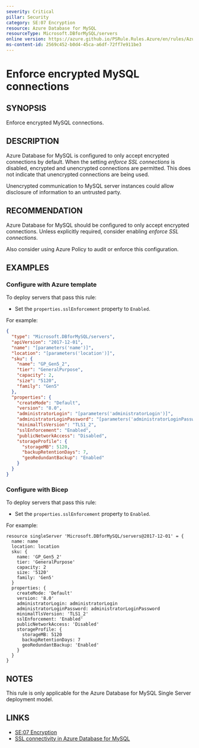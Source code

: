 ```yaml
---
severity: Critical
pillar: Security
category: SE:07 Encryption
resource: Azure Database for MySQL
resourceType: Microsoft.DBforMySQL/servers
online version: https://azure.github.io/PSRule.Rules.Azure/en/rules/Azure.MySQL.UseSSL/
ms-content-id: 2569c452-b0d4-45ca-a6df-72ff7e911be3
---
```


# Enforce encrypted MySQL connections

## SYNOPSIS

Enforce encrypted MySQL connections.

## DESCRIPTION

Azure Database for MySQL is configured to only accept encrypted connections by default.
When the setting _enforce SSL connections_ is disabled, encrypted and unencrypted connections are permitted.
This does not indicate that unencrypted connections are being used.

Unencrypted communication to MySQL server instances could allow disclosure of information to an untrusted party.

## RECOMMENDATION

Azure Database for MySQL should be configured to only accept encrypted connections.
Unless explicitly required, consider enabling _enforce SSL connections_.

Also consider using Azure Policy to audit or enforce this configuration.

## EXAMPLES

### Configure with Azure template

To deploy servers that pass this rule:

- Set the `properties.sslEnforcement` property to `Enabled`.

For example:

```json
{
  "type": "Microsoft.DBforMySQL/servers",
  "apiVersion": "2017-12-01",
  "name": "[parameters('name')]",
  "location": "[parameters('location')]",
  "sku": {
    "name": "GP_Gen5_2",
    "tier": "GeneralPurpose",
    "capacity": 2,
    "size": "5120",
    "family": "Gen5"
  },
  "properties": {
    "createMode": "Default",
    "version": "8.0",
    "administratorLogin": "[parameters('administratorLogin')]",
    "administratorLoginPassword": "[parameters('administratorLoginPassword')]",
    "minimalTlsVersion": "TLS1_2",
    "sslEnforcement": "Enabled",
    "publicNetworkAccess": "Disabled",
    "storageProfile": {
      "storageMB": 5120,
      "backupRetentionDays": 7,
      "geoRedundantBackup": "Enabled"
    }
  }
}
```

### Configure with Bicep

To deploy servers that pass this rule:

- Set the `properties.sslEnforcement` property to `Enabled`.

For example:

```bicep
resource singleServer 'Microsoft.DBforMySQL/servers@2017-12-01' = {
  name: name
  location: location
  sku: {
    name: 'GP_Gen5_2'
    tier: 'GeneralPurpose'
    capacity: 2
    size: '5120'
    family: 'Gen5'
  }
  properties: {
    createMode: 'Default'
    version: '8.0'
    administratorLogin: administratorLogin
    administratorLoginPassword: administratorLoginPassword
    minimalTlsVersion: 'TLS1_2'
    sslEnforcement: 'Enabled'
    publicNetworkAccess: 'Disabled'
    storageProfile: {
      storageMB: 5120
      backupRetentionDays: 7
      geoRedundantBackup: 'Enabled'
    }
  }
}
```

## NOTES

This rule is only applicable for the Azure Database for MySQL Single Server deployment model.

## LINKS

- [SE:07 Encryption](https://learn.microsoft.com/azure/well-architected/security/encryption#data-in-transit)
- [SSL connectivity in Azure Database for MySQL](https://learn.microsoft.com/azure/mysql/concepts-ssl-connection-security)
